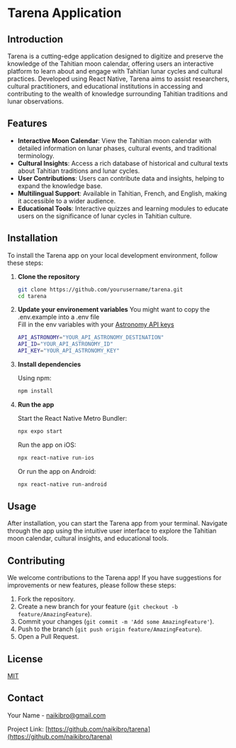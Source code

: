 # Tarena Application

## Introduction

Tarena is a cutting-edge application designed to digitize and preserve the knowledge of the Tahitian moon calendar, offering users an interactive platform to learn about and engage with Tahitian lunar cycles and cultural practices. Developed using React Native, Tarena aims to assist researchers, cultural practitioners, and educational institutions in accessing and contributing to the wealth of knowledge surrounding Tahitian traditions and lunar observations.

## Features

- **Interactive Moon Calendar**: View the Tahitian moon calendar with detailed information on lunar phases, cultural events, and traditional terminology.
- **Cultural Insights**: Access a rich database of historical and cultural texts about Tahitian traditions and lunar cycles.
- **User Contributions**: Users can contribute data and insights, helping to expand the knowledge base.
- **Multilingual Support**: Available in Tahitian, French, and English, making it accessible to a wider audience.
- **Educational Tools**: Interactive quizzes and learning modules to educate users on the significance of lunar cycles in Tahitian culture.

## Installation

To install the Tarena app on your local development environment, follow these steps:

1. **Clone the repository**

   ```bash
   git clone https://github.com/yourusername/tarena.git
   cd tarena
   ```

2. **Update your environement variables**
   You might want to copy the .env.example into a .env file  
    Fill in the env variables with your [Astronomy API keys](https://docs.astronomyapi.com/)

   ```bash
   API_ASTRONOMY="YOUR_API_ASTRONOMY_DESTINATION"
   API_ID="YOUR_API_ASTRONOMY_ID"
   API_KEY="YOUR_API_ASTRONOMY_KEY"
   ```

3. **Install dependencies**

   Using npm:

   ```bash
   npm install
   ```

4. **Run the app**

   Start the React Native Metro Bundler:

   ```bash
   npx expo start
   ```

   Run the app on iOS:

   ```bash
   npx react-native run-ios
   ```

   Or run the app on Android:

   ```bash
   npx react-native run-android
   ```

## Usage

After installation, you can start the Tarena app from your terminal. Navigate through the app using the intuitive user interface to explore the Tahitian moon calendar, cultural insights, and educational tools.

## Contributing

We welcome contributions to the Tarena app! If you have suggestions for improvements or new features, please follow these steps:

1. Fork the repository.
2. Create a new branch for your feature (`git checkout -b feature/AmazingFeature`).
3. Commit your changes (`git commit -m 'Add some AmazingFeature'`).
4. Push to the branch (`git push origin feature/AmazingFeature`).
5. Open a Pull Request.

## License

[MIT](LICENSE)

## Contact

Your Name - naikibro@gmail.com

Project Link: [https://github.com/naikibro/tarena](https://github.com/naikibro/tarena)
